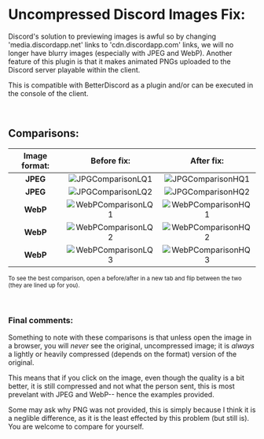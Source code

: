 # Uncompressed Discord Images Fix:
Discord's solution to previewing images is awful so by changing 'media.discordapp.net' links to 'cdn.discordapp.com' links, we will no longer have blurry images (especially with JPEG and WebP). Another feature of this plugin is that it makes animated PNGs uploaded to the Discord server playable within the client.

This is compatible with BetterDiscord as a plugin and/or can be executed in the console of the client.

<br>

## Comparisons:

|**Image format:**|**Before fix:**|**After fix:**| 
|:---:|:---:|:---:|
|**JPEG**|![JPGComparisonLQ1](https://user-images.githubusercontent.com/94736474/224312885-cb26264e-e2d0-404f-ae50-395bf81a54f1.png)|![JPGComparisonHQ1](https://user-images.githubusercontent.com/94736474/224315183-e5e5dc8b-16f7-4072-8fae-45a4ed904a21.png)|
|**JPEG**|![JPGComparisonLQ2](https://user-images.githubusercontent.com/94736474/224315861-7ce2defa-ecaa-47be-8a14-a678aa71cc03.png)|![JPGComparisonHQ2](https://user-images.githubusercontent.com/94736474/224315883-0b9c87fa-7144-4916-ba07-67a0f5dc4c80.png)|
|**WebP**|![WebPComparisonLQ1](https://user-images.githubusercontent.com/94736474/224316202-2410e3c6-8b3d-4784-aea8-7dee2ea36edd.png)|![WebPComparisonHQ1](https://user-images.githubusercontent.com/94736474/224316220-cb74424b-1ee3-4de7-85c4-444fa6703327.png)|
|**WebP**|![WebPComparisonLQ2](https://user-images.githubusercontent.com/94736474/224316543-be26756c-320c-4212-b911-e6caba186644.png)|![WebPComparisonHQ2](https://user-images.githubusercontent.com/94736474/224316584-d61ca0af-5f3e-480b-a357-ffce329267b8.png)|
|**WebP**|![WebPComparisonLQ3](https://user-images.githubusercontent.com/94736474/224316809-f7af7946-d7b7-42ce-a408-8789c9b87a1d.png)|![WebPComparisonHQ3](https://user-images.githubusercontent.com/94736474/224316830-f02e485f-8330-435e-b953-cf527fc4f17c.png)|

<sub>To see the best comparison, open a before/after in a new tab and flip between the two (they are lined up for you).</sub>

<br>

### Final comments:
Something to note with these comparisons is that unless open the image in a browser, you will *never* see the original, uncompressed image; it is *always* a lightly or heavily compressed (depends on the format) version of the original. 

This means that if you click on the image, even though the quality is a bit better, it is still compressed and not what the person sent, this is most prevelant with JPEG and WebP-- hence the examples provided.

Some may ask why PNG was not provided, this is simply because I think it is a neglible difference, as it is the least effected by this problem (but still is). You are welcome to compare for yourself.
